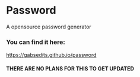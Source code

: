 # Password
A opensource password generator
### You can find it here:
https://gabsedits.github.io/password


#### THERE ARE NO PLANS FOR THIS TO GET UPDATED
